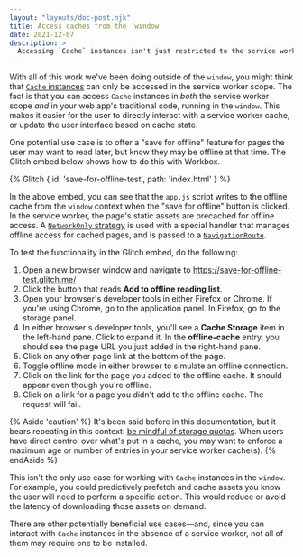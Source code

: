 ```yaml
---
layout: "layouts/doc-post.njk"
title: Access caches from the `window`
date: 2021-12-07
description: >
  Accessing `Cache` instances isn't just restricted to the service worker scope. You can also access them from the `window` context, and in this article, you'll learn how.
---
```


With all of this work we've been doing outside of the `window`, you might think that [`Cache` instances](https://developer.mozilla.org/docs/Web/API/Cache) can only be accessed in the service worker scope. The fact is that you can access `Cache` instances in _both_ the service worker scope _and_ in your web app's traditional code, running  in the `window`. This makes it easier for the user to directly interact with a service worker cache, or update the user interface based on cache state.

One potential use case is to offer a "save for offline" feature for pages the user may want to read later, but know they may be offline at that time. The Glitch embed below shows how to do this with Workbox.

{% Glitch {
  id: 'save-for-offline-test',
  path: 'index.html'
} %}

In the above embed, you can see that the `app.js` script writes to the offline cache from the `window` context when the "save for offline" button is clicked. In the service worker, the page's static assets are precached for offline access. A [`NetworkOnly` strategy](/docs/workbox/reference/workbox-strategies/#type-NetworkOnly) is used with a special handler that manages offline access for cached pages, and is passed to a [`NavigationRoute`](/docs/workbox/reference/workbox-routing/#type-NavigationRoute).

To test the functionality in the Glitch embed, do the following:

1. Open a new browser window and navigate to https://save-for-offline-test.glitch.me/
2. Click the button that reads **Add to offline reading list**.
3. Open your browser's developer tools in either Firefox or Chrome. If you're using Chrome, go to the application panel. In Firefox, go to the storage panel.
4. In either browser's developer tools, you'll see a **Cache Storage** item in the left-hand pane. Click to expand it. In the **offline-cache** entry, you should see the page URL you just added in the right-hand pane.
5. Click on any other page link at the bottom of the page.
6. Toggle offline mode in either browser to simulate an offline connection.
7. Click on the link for the page you added to the offline cache. It should appear even though you're offline.
8. Click on a link for a page you didn't add to the offline cache. The request will fail.

{% Aside 'caution' %}
It's been said before in this documentation, but it bears repeating in this context: [be mindful of storage quotas](/docs/workbox/caching-resources-during-runtime/#setting-an-expiry-for-cache-entries). When users have direct control over what's put in a cache, you may want to enforce a maximum age or number of entries in your service worker cache(s).
{% endAside %}

This isn't the only use case for working with `Cache` instances in the `window`. For example, you could predictively prefetch and cache assets you know the user will need to perform a specific action. This would reduce or avoid the latency of downloading those assets on demand.

There are other potentially beneficial use cases—and, since you can interact with `Cache` instances in the absence of a service worker, not all of them may require one to be installed.
